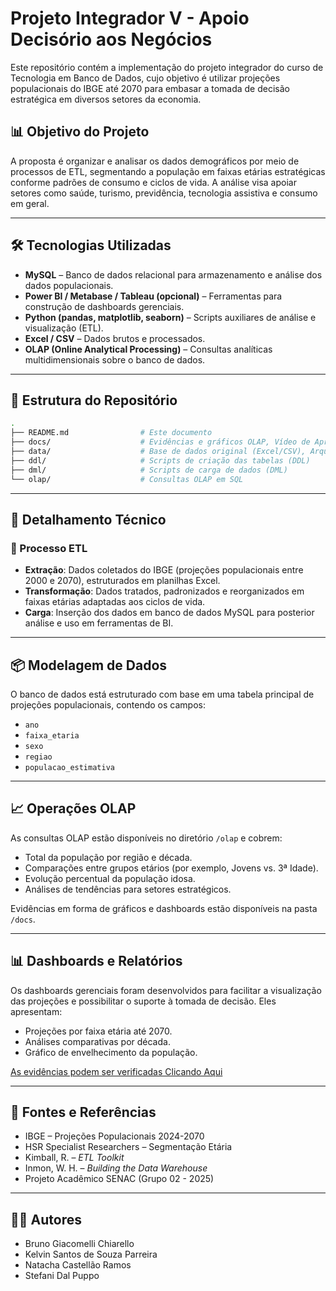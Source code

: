 # Projeto Integrador V - Apoio Decisório aos Negócios

Este repositório contém a implementação do projeto integrador do curso de Tecnologia em Banco de Dados, cujo objetivo é utilizar projeções populacionais do IBGE até 2070 para embasar a tomada de decisão estratégica em diversos setores da economia.

## 📊 Objetivo do Projeto

A proposta é organizar e analisar os dados demográficos por meio de processos de ETL, segmentando a população em faixas etárias estratégicas conforme padrões de consumo e ciclos de vida. A análise visa apoiar setores como saúde, turismo, previdência, tecnologia assistiva e consumo em geral.

---

## 🛠 Tecnologias Utilizadas

- **MySQL** – Banco de dados relacional para armazenamento e análise dos dados populacionais.
- **Power BI / Metabase / Tableau (opcional)** – Ferramentas para construção de dashboards gerenciais.
- **Python (pandas, matplotlib, seaborn)** – Scripts auxiliares de análise e visualização (ETL).
- **Excel / CSV** – Dados brutos e processados.
- **OLAP (Online Analytical Processing)** – Consultas analíticas multidimensionais sobre o banco de dados.

---

## 📁 Estrutura do Repositório

```bash
.
├── README.md                # Este documento
├── docs/                    # Evidências e gráficos OLAP, Vídeo de Apresentação do Banco de Dados, Imagens do Banco de dados
├── data/                    # Base de dados original (Excel/CSV), Arquivo 1º Entrega corrigido (PDF)
├── ddl/                     # Scripts de criação das tabelas (DDL)
├── dml/                     # Scripts de carga de dados (DML)
└── olap/                    # Consultas OLAP em SQL
```

---

## 🧩 Detalhamento Técnico

### 🔄 Processo ETL

- **Extração**: Dados coletados do IBGE (projeções populacionais entre 2000 e 2070), estruturados em planilhas Excel.
- **Transformação**: Dados tratados, padronizados e reorganizados em faixas etárias adaptadas aos ciclos de vida.
- **Carga**: Inserção dos dados em banco de dados MySQL para posterior análise e uso em ferramentas de BI.

---

## 📦 Modelagem de Dados

O banco de dados está estruturado com base em uma tabela principal de projeções populacionais, contendo os campos:

- `ano`  
- `faixa_etaria`  
- `sexo`  
- `regiao`  
- `populacao_estimativa`

---

## 📈 Operações OLAP

As consultas OLAP estão disponíveis no diretório `/olap` e cobrem:

- Total da população por região e década.
- Comparações entre grupos etários (por exemplo, Jovens vs. 3ª Idade).
- Evolução percentual da população idosa.
- Análises de tendências para setores estratégicos.

Evidências em forma de gráficos e dashboards estão disponíveis na pasta `/docs`.

---

## 📊 Dashboards e Relatórios

Os dashboards gerenciais foram desenvolvidos para facilitar a visualização das projeções e possibilitar o suporte à tomada de decisão. Eles apresentam:

- Projeções por faixa etária até 2070.
- Análises comparativas por década.
- Gráfico de envelhecimento da população.

[As evidências podem ser verificadas Clicando Aqui](docs/evidencias.md)

---

## 📎 Fontes e Referências

- IBGE – Projeções Populacionais 2024-2070  
- HSR Specialist Researchers – Segmentação Etária  
- Kimball, R. – *ETL Toolkit*  
- Inmon, W. H. – *Building the Data Warehouse*  
- Projeto Acadêmico SENAC (Grupo 02 - 2025)

---

## 👩‍💻 Autores

- Bruno Giacomelli Chiarello  
- Kelvin Santos de Souza Parreira  
- Natacha Castellão Ramos  
- Stefani Dal Puppo
